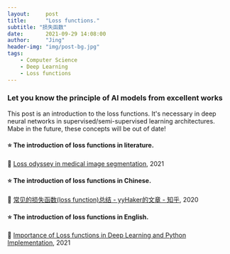 ```yaml
---
layout:     post
title:      "Loss functions."
subtitle: "损失函数"
date:       2021-09-29 14:08:00
author:     "Jing"
header-img: "img/post-bg.jpg"
tags:
    - Computer Science
    - Deep Learning
    - Loss functions
---
```


### Let you know the principle of AI models from excellent works
This post is an introduction to the loss functions. It's necessary in deep neural networks in supervised/semi-supervised learning architectures. Mabe in the future, these concepts will be out of date!



#### ⭐ The introduction of loss functions in literature.  
📄 [Loss odyssey in medical image segmentation](https://www.sciencedirect.com/science/article/pii/S1361841521000815?via%3Dihub), 2021

#### ⭐ The introduction of loss functions in Chinese.    
📄 [常见的损失函数(loss function)总结 - yyHaker的文章 - 知乎](https://zhuanlan.zhihu.com/p/58883095), 2020

#### ⭐ The introduction of loss functions in English.
📄 [Importance of Loss functions in Deep Learning and Python Implementation](https://towardsdatascience.com/importance-of-loss-functions-in-deep-learning-and-python-implementation-4307bfa92810), 2021
